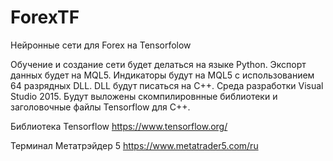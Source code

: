 # ForexTF
Нейронные сети для Forex на Tensorfolow

Обучение и создание сети будет делаться на языке Python. Экспорт данных будет на MQL5. Индикаторы будут на MQL5 с использованием 64 разрядных DLL. DLL будут писаться на C++. Среда разработки Visual Studio 2015. Будут выложены скомпилировнные библиотеки и заголовочные файлы Tensorflow для C++.

Библиотека Tensorflow https://www.tensorflow.org/

Терминал Метатрэйдер 5 https://www.metatrader5.com/ru

